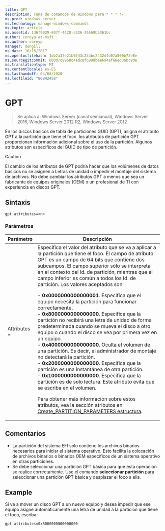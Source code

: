 ```yaml
---
title: GPT
description: Tema de comandos de Windows para * * * *-
ms.prod: windows-server
ms.technology: manage-windows-commands
ms.topic: article
ms.assetid: 1d6f9029-807f-4420-a336-36669b5361bc
author: coreyp-at-msft
ms.author: coreyp
manager: dongill
ms.date: 10/16/2017
ms.openlocfilehash: 1db2a3fe21b0343c23bbc2432d4d07a500b72e8e
ms.sourcegitcommit: b00d7c8968c4adc8f699dbee694afe6ed36bc9de
ms.translationtype: MT
ms.contentlocale: es-ES
ms.lasthandoff: 04/08/2020
ms.locfileid: "80842458"
---
```

# <a name="gpt"></a>GPT

>Se aplica a: Windows Server (canal semianual), Windows Server 2016, Windows Server 2012 R2, Windows Server 2012

En los discos básicos de tabla de particiones GUID (GPT), asigna el atributo GPT a la partición que tiene el foco.  los atributos de partición GPT proporcionan información adicional sobre el uso de la partición. Algunos atributos son específicos del GUID de tipo de partición.

> [!CAUTION]
> El cambio de los atributos de GPT podría hacer que los volúmenes de datos básicos no se asignen a Letras de unidad o impedir el montaje del sistema de archivos. No debe cambiar los atributos GPT a menos que sea un fabricante de equipos originales (OEM) o un profesional de TI con experiencia en discos GPT.

## <a name="syntax"></a>Sintaxis

```
gpt attributes=<n>
```

### <a name="parameters"></a>Parámetros

|   Parámetro    |                                                                                                                                                                                                                                                                                                                                                                                                                                                                                                                                                                                                                               Descripción                                                                                                                                                                                                                                                                                                                                                                                                                                                                                                                                                                                                                                |
|----------------|--------------------------------------------------------------------------------------------------------------------------------------------------------------------------------------------------------------------------------------------------------------------------------------------------------------------------------------------------------------------------------------------------------------------------------------------------------------------------------------------------------------------------------------------------------------------------------------------------------------------------------------------------------------------------------------------------------------------------------------------------------------------------------------------------------------------------------------------------------------------------------------------------------------------------------------------------------------------------------------------------------------------------------------------------------------------------------------------------------------------------------------------------------------------------------------------------------------------------------------------------------------------------|
| Attributes =<n> | Especifica el valor del atributo que se va a aplicar a la partición que tiene el foco. El campo de atributo GPT es un campo de 64 bits que contiene dos subcampos. El campo superior sólo se interpreta en el contexto del Id. de partición, mientras que el campo inferior es común a todos los Id. de partición. Los valores aceptados son:<p>-   **0x0000000000000001**. Especifica que el equipo necesita la partición para funcionar correctamente.<br />-   **0x8000000000000000**. Especifica que la partición no recibirá una letra de unidad de forma predeterminada cuando se mueva el disco a otro equipo o cuando el disco se vea por primera vez en un equipo.<br />-   **0x4000000000000000**. Oculta el volumen de una partición. Es decir, el administrador de montaje no detectará la partición.<br />-   **0x2000000000000000**. Especifica que la partición es una instantánea de otra partición.<br />-   **0x1000000000000000**. Especifica que la partición es de solo lectura. Este atributo evita que se escriba en el volumen.<p>Para obtener más información sobre estos atributos, vea la sección atributos en [Create_PARTITION_PARAMETERS estructura](https://go.microsoft.com/fwlink/?LinkId=203812). |

## <a name="remarks"></a>Comentarios

- La partición del sistema EFI solo contiene los archivos binarios necesarios para iniciar el sistema operativo. Esto facilita la colocación de archivos binarios o binarios OEM específicos de un sistema operativo en otras particiones.
- Se debe seleccionar una partición GPT básica para que esta operación se realice correctamente. Use el comando **seleccionar partición** para seleccionar una partición GPT básica y desplazar el foco a ella.

## <a name="examples"></a><a name=BKMK_examples></a>Example

  Si va a mover un disco GPT a un nuevo equipo y desea impedir que ese equipo asigne automáticamente una letra de unidad a la partición que tiene el foco, escriba:
  ```
  gpt attributes=0x8000000000000000
  ```
